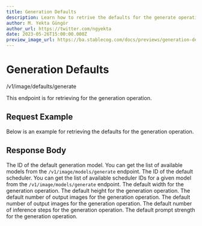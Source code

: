 ```yaml
---
title: Generation Defaults
description: Learn how to retrive the defaults for the generate operation using Stablecog API.
author: M. Yekta Güngör
author_url: https://twitter.com/ngyekta
date: 2023-05-26T15:00:00.000Z
preview_image_url: https://ba.stablecog.com/docs/previews/generation-defaults.jpg
---
```


<script>
	import TypescriptRequest from './request/typescript.md';
	import PythonRequest from './request/python.md';
	import CurlRequest from './request/curl.md';
	import Response from './request/response.json';
	import Tabs from '$components/docs/tabs/Tabs.svelte';
	import Tab from '$components/docs/tabs/Tab.svelte';
	import RequestLine from '$components/docs/RequestLine.svelte';
	import Spacer from '$components/docs/Spacer.svelte';
	import Property from '$components/docs/Property.svelte';
	import Expandible from '$components/docs/Expandible.svelte';
	import CollapsibleJSON from '$components/docs/collapsibleJSON/CollapsibleJSON.svelte';
	import Code from '$components/docs/Code.svelte';
</script>

# Generation Defaults

<RequestLine method='GET'>
	/v1/image/defaults/generate
</RequestLine>

This endpoint is for retrieving for the generation operation.

## Request Example

Below is an example for retrieving the defaults for the generation operation.

<Tabs>
	<Tab value="cURL">
		<CurlRequest />
	</Tab>
	<Tab value="TypeScript">
		<TypescriptRequest />
	</Tab>
	<Tab value="Python">
		<PythonRequest />
	</Tab>
</Tabs>

<CollapsibleJSON json={Response} title="Response"/>

<Spacer/>

## Response Body

<Property name="model_id" type="TGenerationModelID" typeModifier="enum">
	The ID of the default generation model.
	<Expandible title="TGenerationModelID" yPadding>
		You can get the list of available models from the <Code href='/docs/v1/api-reference/image/models/generate'>/v1/image/models/generate</Code> endpoint.
	</Expandible>
</Property>
<Property name="scheduler_id" type="TGenerationSchedulerID" typeModifier="enum">
	The ID of the default scheduler.
	<Expandible title="TGenerationSchedulerID" yPadding>
		You can get the list of available scheduler IDs for a given model from the <Code href='/docs/v1/api-reference/image/models/generate'>/v1/image/models/generate</Code> endpoint.
	</Expandible>
</Property>
<Property name="width" type="int" min={256} max={1024}>
	The default width for the generation operation.
</Property>
<Property name="height" type="int" min={256} max={1024}>
	The default height for the generation operation.
</Property>
<Property name="num_outputs" type="int" min={1} max={4}>
	The default number of output images for the generation operation.
</Property>
<Property name="guidance_scale" type="float" min={1} max={20}>
	The default number of output images for the generation operation.
</Property>
<Property name="inference_steps" type="int" min={10} max={50}>
	The default number of inference steps for the generation operation.
</Property>
<Property name="prompt_strength" type="float" min={0} max={1}>
	The default prompt strength for the generation operation.
</Property>

